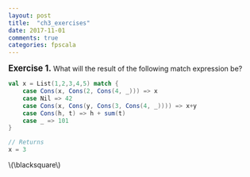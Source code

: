 ```yaml
---
layout: post
title:  "ch3_exercises"
date: 2017-11-01
comments: true
categories: fpscala
---
```

**<span style="font-size:larger;">Exercise 1.</span>**
What will the result of the following match expression be?
```scala
val x = List(1,2,3,4,5) match {
    case Cons(x, Cons(2, Cons(4, _))) => x
    case Nil => 42
    case Cons(x, Cons(y, Cons(3, Cons(4, _)))) => x+y
    case Cons(h, t) => h + sum(t)
    case _ => 101
}

// Returns
x = 3
```
\\(\blacksquare\\)
